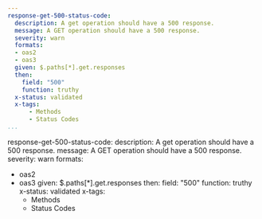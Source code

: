 ```yaml
---
response-get-500-status-code:
  description: A get operation should have a 500 response.
  message: A GET operation should have a 500 response.
  severity: warn
  formats:
  - oas2
  - oas3
  given: $.paths[*].get.responses
  then:
    field: "500"
    function: truthy
  x-status: validated
  x-tags:
      - Methods
      - Status Codes       
...
```

response-get-500-status-code:
  description: A get operation should have a 500 response.
  message: A GET operation should have a 500 response.
  severity: warn
  formats:
  - oas2
  - oas3
  given: $.paths[*].get.responses
  then:
    field: "500"
    function: truthy
  x-status: validated
  x-tags:
      - Methods
      - Status Codes    